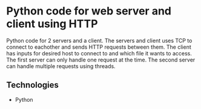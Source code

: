 # Python code for web server and client using HTTP 

Python code for 2 servers and a client. The servers and client uses TCP to connect to eachother and sends HTTP requests between them. The client has inputs for desired host to connect to and which file it wants to access. The first server can only handle one request at the time. The second server can handle multiple requests using threads. 

## Technologies 
- Python 
